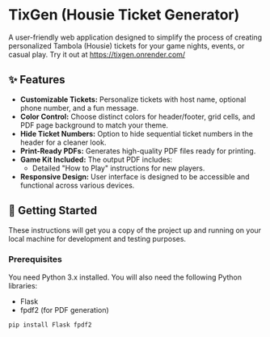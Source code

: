 # TixGen (Housie Ticket Generator)

A user-friendly web application designed to simplify the process of creating personalized Tambola (Housie) tickets for your game nights, events, or casual play.
Try it out at https://tixgen.onrender.com/

## ✨ Features

* **Customizable Tickets:** Personalize tickets with host name, optional phone number, and a fun message.
* **Color Control:** Choose distinct colors for header/footer, grid cells, and PDF page background to match your theme.
* **Hide Ticket Numbers:** Option to hide sequential ticket numbers in the header for a cleaner look.
* **Print-Ready PDFs:** Generates high-quality PDF files ready for printing.
* **Game Kit Included:** The output PDF includes:
    * Detailed "How to Play" instructions for new players.
* **Responsive Design:** User interface is designed to be accessible and functional across various devices.

## 🚀 Getting Started

These instructions will get you a copy of the project up and running on your local machine for development and testing purposes.

### Prerequisites

You need Python 3.x installed.
You will also need the following Python libraries:
* Flask
* fpdf2 (for PDF generation)

```bash
pip install Flask fpdf2
